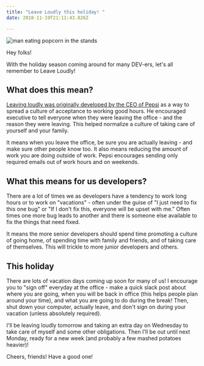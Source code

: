 ```yaml
---
title: "Leave Loudly this holiday! "
date: 2018-11-19T21:11:43.826Z

---
```

![man eating popcorn in the stands](https://media.giphy.com/media/WFsGRpN7EekEt6ULha/giphy.gif)

Hey folks!

With the holiday season coming around for many DEV-ers, let's all remember to Leave Loudly!

## What does this mean?

[Leaving loudly was originally developed by the CEO of Pepsi](https://www.news.com.au/finance/work/leaders/why-pepsico-ceo-asks-his-team-to-leave-loudly/news-story/5467b3ffff387c3a5dd79ac3a245c868) as a way to spread a culture of acceptance to working good hours. He encouraged executive to tell everyone when they were leaving the office - and the reason they were leaving. This helped normalize a culture of taking care of yourself and your family.

It means when you leave the office, be sure you are actually leaving - and make sure other people know too. It also means reducing the amount of work you are doing outside of work. Pepsi encourages sending only required emails out of work hours and on weekends.

## What this means for us developers?

There are a lot of times we as developers have a tendency to work long hours or to work on "vacations" - often under the guise of "I just need to fix this one bug" or "If I don't fix this, everyone will be upset with me." Often times one more bug leads to another and there is someone else available to fix the things that need fixed. 

It means the more senior developers should spend time promoting a culture of going home, of spending time with family and friends, and of taking care of themselves. This will trickle to more junior developers and others. 

## This holiday

There are lots of vacation days coming up soon for many of us! I encourage you to "sign off" everyday at the office - make a quick slack post about where you are going, when you will be back in office (this helps people plan around your time), and what you are going to do during the break! Then, shut down your computer, actually leave, and don't sign on during your vacation (unless absolutely required).

I'll be leaving loudly tomorrow and taking an extra day on Wednesday to take care of myself and some other obligations. Then I'll be out until next Monday, ready for a new week (and probably a few mashed potatoes heavier)!

Cheers, friends! Have a good one!